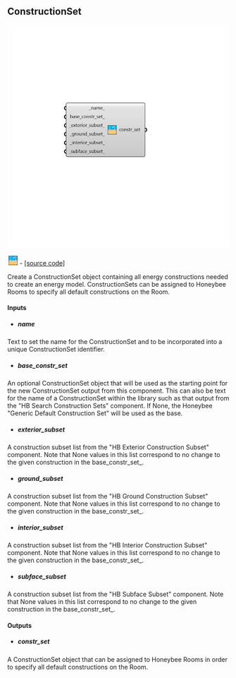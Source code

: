 ## ConstructionSet

![](../../images/components/ConstructionSet.png)

![](../../images/icons/ConstructionSet.png) - [[source code]](https://github.com/ladybug-tools/honeybee-grasshopper-energy/blob/master/honeybee_grasshopper_energy/src//HB%20ConstructionSet.py)


Create a ConstructionSet object containing all energy constructions needed to create an energy model. ConstructionSets can be assigned to Honeybee Rooms to specify all default constructions on the Room. 



#### Inputs
* ##### name 
Text to set the name for the ConstructionSet and to be incorporated into a unique ConstructionSet identifier. 
* ##### base_constr_set 
An optional ConstructionSet object that will be used as the starting point for the new ConstructionSet output from this component. This can also be text for the name of a ConstructionSet within the library such as that output from the "HB Search Construction Sets" component. If None, the Honeybee "Generic Default Construction Set" will be used as the base. 
* ##### exterior_subset 
A construction subset list from the "HB Exterior Construction Subset" component. Note that None values in this list correspond to no change to the given construction in the base_constr_set_. 
* ##### ground_subset 
A construction subset list from the "HB Ground Construction Subset" component. Note that None values in this list correspond to no change to the given construction in the base_constr_set_. 
* ##### interior_subset 
A construction subset list from the "HB Interior Construction Subset" component. Note that None values in this list correspond to no change to the given construction in the base_constr_set_. 
* ##### subface_subset 
A construction subset list from the "HB Subface Subset" component. Note that None values in this list correspond to no change to the given construction in the base_constr_set_. 

#### Outputs
* ##### constr_set
A ConstructionSet object that can be assigned to Honeybee Rooms in order to specify all default constructions on the Room. 
